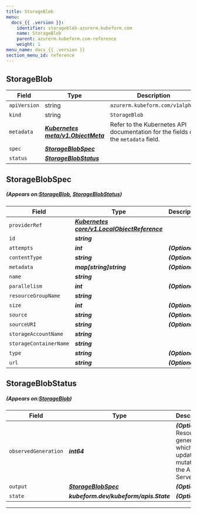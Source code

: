 ```yaml
---
title: StorageBlob
menu:
  docs_{{ .version }}:
    identifier: storageblob-azurerm.kubeform.com
    name: StorageBlob
    parent: azurerm.kubeform.com-reference
    weight: 1
menu_name: docs_{{ .version }}
section_menu_id: reference
---
```


## StorageBlob
| Field | Type | Description |
| ------ | ----- | ----------- |
| `apiVersion` | string | `azurerm.kubeform.com/v1alpha1` |
|    `kind` | string | `StorageBlob` |
| `metadata` | ***[Kubernetes meta/v1.ObjectMeta](https://kubernetes.io/docs/reference/generated/kubernetes-api/v1.13/#objectmeta-v1-meta)***|Refer to the Kubernetes API documentation for the fields of the `metadata` field.|
| `spec` | ***[StorageBlobSpec](#StorageBlobSpec)***||
| `status` | ***[StorageBlobStatus](#StorageBlobStatus)***||
## StorageBlobSpec
##### (Appears on:[StorageBlob](#StorageBlob), [StorageBlobStatus](#StorageBlobStatus))
| Field | Type | Description |
| ------ | ----- | ----------- |
| `providerRef` | ***[Kubernetes core/v1.LocalObjectReference](https://kubernetes.io/docs/reference/generated/kubernetes-api/v1.13/#localobjectreference-v1-core)***||
| `id` | ***string***||
| `attempts` | ***int***| ***(Optional)*** |
| `contentType` | ***string***| ***(Optional)*** |
| `metadata` | ***map[string]string***| ***(Optional)*** |
| `name` | ***string***||
| `parallelism` | ***int***| ***(Optional)*** |
| `resourceGroupName` | ***string***||
| `size` | ***int***| ***(Optional)*** |
| `source` | ***string***| ***(Optional)*** |
| `sourceURI` | ***string***| ***(Optional)*** |
| `storageAccountName` | ***string***||
| `storageContainerName` | ***string***||
| `type` | ***string***| ***(Optional)*** |
| `url` | ***string***| ***(Optional)*** |
## StorageBlobStatus
##### (Appears on:[StorageBlob](#StorageBlob))
| Field | Type | Description |
| ------ | ----- | ----------- |
| `observedGeneration` | ***int64***| ***(Optional)*** Resource generation, which is updated on mutation by the API Server.|
| `output` | ***[StorageBlobSpec](#StorageBlobSpec)***| ***(Optional)*** |
| `state` | ***kubeform.dev/kubeform/apis.State***| ***(Optional)*** |
---
